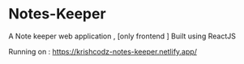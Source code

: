 # Notes-Keeper
A Note keeper web application , [only frontend ] Built using ReactJS

Running on : https://krishcodz-notes-keeper.netlify.app/
